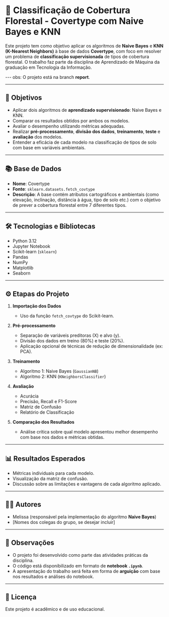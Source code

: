 # 🌲 Classificação de Cobertura Florestal - Covertype com Naive Bayes e KNN

Este projeto tem como objetivo aplicar os algoritmos de **Naive Bayes** e **KNN (K-Nearest Neighbors)** à base de dados **Covertype**, com foco em resolver um problema de **classificação supervisionada** de tipos de cobertura florestal. O trabalho faz parte da disciplina de Aprendizado de Máquina da graduação em Tecnologia da Informação.

--- obs: O projeto está na branch **report**.

---

## 🎯 Objetivos

- Aplicar dois algoritmos de **aprendizado supervisionado**: Naive Bayes e KNN.
- Comparar os resultados obtidos por ambos os modelos.
- Avaliar o desempenho utilizando métricas adequadas.
- Realizar **pré-processamento**, **divisão dos dados**, **treinamento**, **teste** e **avaliação** dos modelos.
- Entender a eficácia de cada modelo na classificação de tipos de solo com base em variáveis ambientais.

---

## 📚 Base de Dados

- **Nome**: Covertype
- **Fonte**: `sklearn.datasets.fetch_covtype`
- **Descrição**: A base contém atributos cartográficos e ambientais (como elevação, inclinação, distância à água, tipo de solo etc.) com o objetivo de prever a cobertura florestal entre 7 diferentes tipos.

---

## 🛠️ Tecnologias e Bibliotecas

- Python 3.12
- Jupyter Notebook
- Scikit-learn (`sklearn`)
- Pandas
- NumPy
- Matplotlib
- Seaborn

---

## ⚙️ Etapas do Projeto

1. **Importação dos Dados**
   - Uso da função `fetch_covtype` do Scikit-learn.

2. **Pré-processamento**
   - Separação de variáveis preditoras (X) e alvo (y).
   - Divisão dos dados em treino (80%) e teste (20%).
   - Aplicação opcional de técnicas de redução de dimensionalidade (ex: PCA).

3. **Treinamento**
   - Algoritmo 1: Naive Bayes (`GaussianNB`)
   - Algoritmo 2: KNN (`KNeighborsClassifier`)

4. **Avaliação**
   - Acurácia
   - Precisão, Recall e F1-Score
   - Matriz de Confusão
   - Relatório de Classificação

5. **Comparação dos Resultados**
   - Análise crítica sobre qual modelo apresentou melhor desempenho com base nos dados e métricas obtidas.

---

## 📊 Resultados Esperados

- Métricas individuais para cada modelo.
- Visualização da matriz de confusão.
- Discussão sobre as limitações e vantagens de cada algoritmo aplicado.

---

## 👩‍💻 Autores

- Melissa (responsável pela implementação do algoritmo **Naive Bayes**)
- [Nomes dos colegas do grupo, se desejar incluir]

---

## 📌 Observações

- O projeto foi desenvolvido como parte das atividades práticas da disciplina.
- O código está disponibilizado em formato de **notebook `.ipynb`**.
- A apresentação do trabalho será feita em forma de **arguição** com base nos resultados e análises do notebook.

---

## 📝 Licença

Este projeto é acadêmico e de uso educacional.
